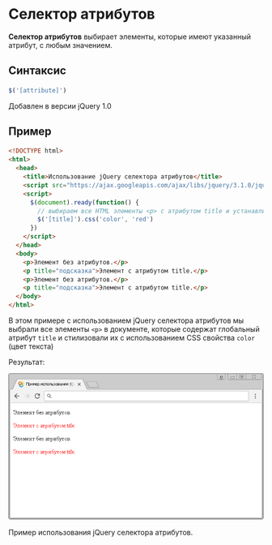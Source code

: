 # Селектор атрибутов

**Селектор атрибутов** выбирает элементы, которые имеют указанный атрибут, с любым значением.

## Синтаксис

```js
$('[attribute]')
```

Добавлен в версии jQuery 1.0

## Пример

```html
<!DOCTYPE html>
<html>
  <head>
    <title>Использование jQuery селектора атрибутов</title>
    <script src="https://ajax.googleapis.com/ajax/libs/jquery/3.1.0/jquery.min.js"></script>
    <script>
      $(document).ready(function() {
        // выбираем все HTML элементы <p> с атрибутом title и устанавливаем цвет текста - красный
        $('[title]').css('color', 'red')
      })
    </script>
  </head>
  <body>
    <p>Элемент без атрибутов.</p>
    <p title="подсказка">Элемент с атрибутом title.</p>
    <p>Элемент без атрибутов.</p>
    <p title="подсказка">Элемент с атрибутом title.</p>
  </body>
</html>
```

В этом примере с использованием jQuery селектора атрибутов мы выбрали все элементы `<p>` в документе, которые содержат глобальный атрибут `title` и стилизовали их с использованием CSS свойства `color` (цвет текста)

Результат:

![Пример использования jQuery селектора атрибутов.](962.png)

Пример использования jQuery селектора атрибутов.
